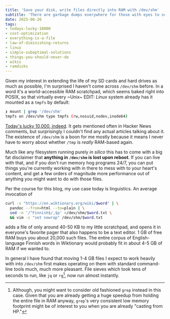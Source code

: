 ```yaml
---
title: 'Save your disk, write files directly into RAM with /dev/shm'
subtitle: 'There are garbage dumps everywhere for those with eyes to see'
date: 2025-06-26
tags: 
- todays-lucky-10000
- cost-optimization
- everything-is-a-file
- law-of-diminishing-returns
- linux
- simple-suboptimal-solutions
- things-you-should-never-do
- wikis
- ramdisks
---
```


Given my interest in extending the life of my SD cards and hard drives 
as much as possible,
I'm surprised I haven't come across `/dev/shm` before. 
In a word
it's a world-accessible RAM scratchpad, which seems baked right into POSIX, 
so that virtually every ~Unix~ EDIT: *Linux*
system already has it mounted as a
`tmpfs` by default:

```bash
❯ mount | grep '/dev/shm'
tmpfs on /dev/shm type tmpfs (rw,nosuid,nodev,inode64)
```

[Today's lucky 10,000, indeed](https://xkcd.com/1053/).
It gets mentioned often in Hacker News comments, but surprisingly I couldn't
find any actual articles talking about it.
The existence of `/dev/shm` is a boon for me mostly because it means I never
have to worry about whether `/tmp` is *really* RAM-based again.

Much like any filesystem running purely *in silico* this has to come with a big
fat disclaimer that **anything in `/dev/shm` is lost upon reboot**. 
If you can
live with that, and if you don't run memory hog programs 24/7, you can put
things you're currently working with in there to mess with to your heart's
content, and get a few orders of magnitude more performance out of anything
you might want to do with those files.

Per the course for this blog, my use case today is linguistics. An average invocation of

```bash
curl -s "https://en.wiktionary.org/wiki/$word" | \
  pandoc --from=html --to=plain | \
  sed -n '/^Finnish$/,$p' >/dev/shm/$word.txt \
  && vim -c "set nowrap" /dev/shm/$word.txt
```

adds a file of only around 40-50 KB to my little scratchpad, and opens it in everyone's
favorite pager that also happens to be a text editor. 1 GB of free RAM buys you about 
20,000 such files. The entire corpus of English-language Finnish words in Wiktionary
would probably fit in about 4-5 GB of RAM if we wanted to.

In general I have found that moving 1-4 GB files I expect to work heavily with into 
`/dev/shm` first makes operating on them with standard command-line tools much, much
more pleasant. File sieves which took tens of seconds to run, like `jq` or `rg`[^1], 
now run almost instantly.

[^1]: Although, you might want to consider old fashioned `grep` instead in this case.
Given that you are already getting a huge speedup from holding the entire file in
RAM anyway, `grep`'s very consistent low memory footprint might be of interest to
you when you are already "casting from HP."
